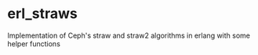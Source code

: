 # erl_straws
Implementation of Ceph's straw and straw2 algorithms in erlang with some helper functions
